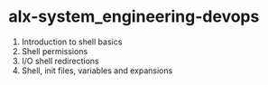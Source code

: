 # alx-system_engineering-devops

1. Introduction to shell basics
2. Shell permissions
3. I/O shell redirections
4. Shell, init files, variables and expansions
